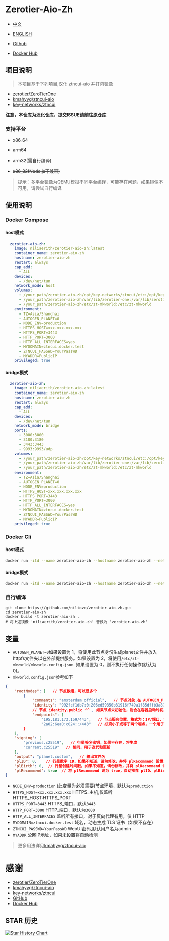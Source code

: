 # Zerotier-Aio-Zh

- [中文](./README.md)
- [ENGLISH](./README_EN.md)

- [Github](https://github.com/niliovo/zerotier-aio-zh)
- [Docker Hub](https://hub.docker.com/r/niliaerith/zerotier-aio-zh)

## 项目说明

> 本项目基于下列项目,汉化 ztncui-aio 并打包镜像

- [zerotier/ZeroTierOne](https://github.niliovo.top/zerotier/ZeroTierOne)
- [kmahyyg/ztncui-aio](https://github.com/kmahyyg/ztncui-aio)
- [key-networks/ztncui](https://github.com/key-networks/ztncui)

**注意，本仓库为汉化仓库，提交ISSUE请前往[原仓库](https://github.com/kmahyyg/ztncui-aio)**

### 支持平台

- x86_64
- arm64

- arm32(需自行编译)
- ~~x86_32(Node.js不兼容)~~

> 提示：多平台镜像为QEMU模拟不同平台编译，可能存在问题，如果镜像不可用，请尝试自行编译

## 使用说明

### Docker Compose

#### host模式

```compose.yml
  zerotier-aio-zh:
    image: niliaerith/zerotier-aio-zh:latest
    container_name: zerotier-aio-zh
    hostname: zerotier-aio-zh
    restart: always
    cap_add:
      - ALL
    devices:
      - /dev/net/tun
    network_mode: host
    volumes:
      - /your_path/zerotier-aio-zh/opt/key-networks/ztncui/etc:/opt/key-networks/ztncui/etc
      - /your_path/zerotier-aio-zh/var/lib/zerotier-one:/var/lib/zerotier-one
      - /your_path/zerotier-aio-zh/etc/zt-mkworld:/etc/zt-mkworld
    environment:
      - TZ=Asia/Shanghai
      - AUTOGEN_PLANET=0
      - NODE_ENV=production
      - HTTPS_HOST=xxx.xxx.xxx.xxx
      - HTTPS_PORT=3443
      - HTTP_PORT=3000
      - HTTP_ALL_INTERFACES=yes
      - MYDOMAIN=ztncui.docker.test
      - ZTNCUI_PASSWD=YourPassWD
      - MYADDR=PublicIP
    privileged: true
```

#### bridge模式

```compose.yml
  zerotier-aio-zh:
    image: niliaerith/zerotier-aio-zh:latest
    container_name: zerotier-aio-zh
    hostname: zerotier-aio-zh
    restart: always
    cap_add:
      - ALL
    devices:
      - /dev/net/tun
    network_mode: bridge
    ports:
      - 3000:3000
      - 3180:3180
      - 3443:3443
      - 9993:9993/udp
    volumes:
      - /your_path/zerotier-aio-zh/opt/key-networks/ztncui/etc:/opt/key-networks/ztncui/etc
      - /your_path/zerotier-aio-zh/var/lib/zerotier-one:/var/lib/zerotier-one
      - /your_path/zerotier-aio-zh/etc/zt-mkworld:/etc/zt-mkworld
    environment:
      - TZ=Asia/Shanghai
      - AUTOGEN_PLANET=0
      - NODE_ENV=production
      - HTTPS_HOST=xxx.xxx.xxx.xxx
      - HTTPS_PORT=3443
      - HTTP_PORT=3000
      - HTTP_ALL_INTERFACES=yes
      - MYDOMAIN=ztncui.docker.test
      - ZTNCUI_PASSWD=YourPassWD
      - MYADDR=PublicIP
    privileged: true
```

### Docker Cli

#### host模式

```sh
docker run -itd --name zerotier-aio-zh --hostname zerotier-aio-zh --net host --restart always --cap-add=NET_ADMIN --device /dev/net/tun:/dev/net/tun -v /your_path/zerotier-aio-zh/opt/key-networks/ztncui/etc:/opt/key-networks/ztncui/etc -v /your_path/zerotier-aio-zh/var/lib/zerotier-one:/var/lib/zerotier-one -v /your_path/zerotier-aio-zh/etc/zt-mkworld:/etc/zt-mkworld -e TZ=Asia/Shanghai -e AUTOGEN_PLANET=0 -e NODE_ENV=production -e HTTPS_HOST=xxx.xxx.xxx.xxx -e HTTPS_PORT=3443 -e HTTP_PORT=3000 -e HTTP_ALL_INTERFACES=yes -e MYDOMAIN=ztncui.docker.test -e ZTNCUI_PASSWD=YourPassWD -e MYADDR=PublicIP --privileged=true niliaerith/zerotier-aio-zh:latest

```

#### bridge模式

```sh
docker run -itd --name zerotier-aio-zh --hostname zerotier-aio-zh --net bridge -p3000:3000 -p3180:3180 -p3443:3443 -p9993:9993/udp --restart always --cap-add=NET_ADMIN --device /dev/net/tun:/dev/net/tun -v /your_path/zerotier-aio-zh/opt/key-networks/ztncui/etc:/opt/key-networks/ztncui/etc -v /your_path/zerotier-aio-zh/var/lib/zerotier-one:/var/lib/zerotier-one -v /your_path/zerotier-aio-zh/etc/zt-mkworld:/etc/zt-mkworld -e TZ=Asia/Shanghai -e AUTOGEN_PLANET=0 -e NODE_ENV=production -e HTTPS_HOST=xxx.xxx.xxx.xxx -e HTTPS_PORT=3443 -e HTTP_PORT=3000 -e HTTP_ALL_INTERFACES=yes -e MYDOMAIN=ztncui.docker.test -e ZTNCUI_PASSWD=YourPassWD -e MYADDR=PublicIP --privileged=true niliaerith/zerotier-aio-zh:latest
```

### 自行编译

```
git clone https://github.com/niliovo/zerotier-aio-zh.git
cd zerotier-aio-zh
docker build -t zerotier-aio-zh .
# 将上述镜像 'niliaerith/zerotier-aio-zh' 替换为 'zerotier-aio-zh'
```

## 变量

- `AUTOGEN_PLANET=0`如果设置为 1，将使用此节点身份生成planet文件并放入httpfs文件夹以在外部提供服务。如果设置为 2，将使用`/etc/zt-mkworld/mkworld.config.json`. 如果设置为 0，则不执行任何操作(默认为0)。
- `mkworld,config.json`参考如下

```json
{
    "rootNodes": [   // 节点数组，可以是多个
        {
            "comments": "amsterdam official",   // 节点对象,在 AUTOGEN_PLANET=1 时将自动生成
            "identity": "992fcf1db7:0:206ed59350b31916f749a1f85dffb3a8787dcbf83b8c6e9448d4e3ea0e3369301be716c3609344a9d1533850fb4460c50af43322bcfc8e13d3301a1f1003ceb6",  
            // 节点 identity.public ^^ , 如果节点未初始化，则会在容器启动时初始化
            "endpoints": [
                "195.181.173.159/443",   // 节点服务位置，格式为：IP/端口，如果 AUTOGEN_PLANET=1 将自动生成
                "2a02:6ea0:c024::/443"   // 必须小于或等于两个端点，一个用于 IPv4，一个用于 IPv6。如果有多个 IP，则设置具有不同标识的多个节点。
        }
    ],
    "signing": [
        "previous.c25519",   // 行星签名密钥，如果不存在，将生成
        "current.c25519"   // 相同，用于迭代和更新
    ],
    "output": "planet.custom",   // 输出文件名
    "plID": 0,    // 行星数字 ID，如果不知道，请勿修改，并将 plRecommend 设置为 true
    "plBirth": 0,  // 行星创建时间戳，如果不知道，请勿修改，并将 plRecommend 设为 true
    "plRecommend": true  // 将 plRecommend 设为 true，自动推荐 plID、plBirth 值。更多详情，请阅读 zerotier-one 官方软件仓库中的 mkworld 源代码
}
```

- `NODE_ENV=production` (此变量为必须需要)节点环境，默认为`production`
- `HTTPS_HOST=xxx.xxx.xxx.xxx` HTTPS_主机,仅监听 HTTPS_HOST:HTTPS_PORT
- `HTTPS_PORT=3443` HTTPS_端口，默认`3443`
- `HTTP_PORT=3000` HTTP_端口，默认为`3000`
- `HTTP_ALL_INTERFACES` 监听所有接口，对于反向代理有用，仅 HTTP
- `MYDOMAIN=ztncui.docker.test` 域名，动态生成 TLS 证书（如果不存在）
- `ZTNCUI_PASSWD=YourPassWD` WebUI密码,默认用户名为admin
- `MYADDR` 公网IP地址，如果未设置将自动检测

> 更多用法详见[kmahyyg/ztncui-aio](https://github.com/kmahyyg/ztncui-aio)

# 感谢

- [zerotier/ZeroTierOne](https://github.niliovo.top/zerotier/ZeroTierOne)
- [kmahyyg/ztncui-aio](https://github.com/kmahyyg/ztncui-aio)
- [key-networks/ztncui](https://github.com/key-networks/ztncui)
- [GitHub](https://github.com/)
- [Docker Hub](https://hub.docker.com/)

## STAR 历史

<a href="https://star-history.com/#niliovo/zerotier-aio-zh&Date">
  <picture>
    <source media="(prefers-color-scheme: dark)" srcset="https://api.star-history.com/svg?repos=niliovo/zerotier-aio-zh&type=Date&theme=dark" />
    <source media="(prefers-color-scheme: light)" srcset="https://api.star-history.com/svg?repos=niliovo/zerotier-aio-zh&type=Date" />
    <img alt="Star History Chart" src="https://api.star-history.com/svg?repos=niliovo/zerotier-aio-zh&type=Date" />
  </picture>
</a>
